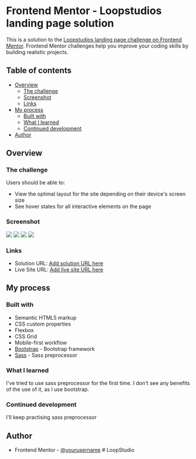 # Frontend Mentor - Loopstudios landing page solution

This is a solution to the [Loopstudios landing page challenge on Frontend Mentor](https://www.frontendmentor.io/challenges/loopstudios-landing-page-N88J5Onjw). Frontend Mentor challenges help you improve your coding skills by building realistic projects. 

## Table of contents

- [Overview](#overview)
  - [The challenge](#the-challenge)
  - [Screenshot](#screenshot)
  - [Links](#links)
- [My process](#my-process)
  - [Built with](#built-with)
  - [What I learned](#what-i-learned)
  - [Continued development](#continued-development)
- [Author](#author)

## Overview

### The challenge

Users should be able to:

- View the optimal layout for the site depending on their device's screen size
- See hover states for all interactive elements on the page

### Screenshot

![](./design/desktop-design.jpg)
![](./design/active-states.jpg)
![](./design/mobile-design.jpg)
![](./design/mobile-menu.jpg)

### Links

- Solution URL: [Add solution URL here](https://your-solution-url.com)
- Live Site URL: [Add live site URL here](https://your-live-site-url.com)

## My process

### Built with

- Semantic HTML5 markup
- CSS custom properties
- Flexbox
- CSS Grid
- Mobile-first workflow
- [Bootstrap](https://reactjs.org/) - Bootstrap framework
- [Sass](https://nextjs.org/) - Sass preprocessor

### What I learned

I've tried to use sass preprocessor for the first time. I don't see any benefits of the use of it, as I use bootstrap. 

### Continued development

I'll keep practising sass preprocessor

## Author

- Frontend Mentor - [@yourusername](https://www.frontendmentor.io/profile/CasperTheChild)
#   L o o p S t u d i o  
 
